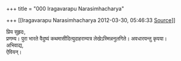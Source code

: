 +++
title = "000 Iragavarapu Narasimhacharya"

+++
[[Iragavarapu Narasimhacharya	2012-03-30, 05:46:33 [Source](https://groups.google.com/g/bvparishat/c/uMkS7GNFuIY)]]



प्रिय सुहृदः,  
प्रणम्य। पुरा भारते वैदुष्यं कथमासीदित्युदाहराम्यत्र लेखेऽस्मिन्ननुलगिते। अवधारयन्तु कृपया।  
अभिवाद्य,  
ऐवियन्।  

